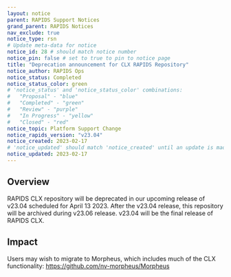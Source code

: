 ```yaml
---
layout: notice
parent: RAPIDS Support Notices
grand_parent: RAPIDS Notices
nav_exclude: true
notice_type: rsn
# Update meta-data for notice
notice_id: 28 # should match notice number
notice_pin: false # set to true to pin to notice page
title: "Deprecation announcement for CLX RAPIDS Repository"
notice_author: RAPIDS Ops
notice_status: Completed
notice_status_color: green
# 'notice_status' and 'notice_status_color' combinations:
#   "Proposal" - "blue"
#   "Completed" - "green"
#   "Review" - "purple"
#   "In Progress" - "yellow"
#   "Closed" - "red"
notice_topic: Platform Support Change
notice_rapids_version: "v23.04"
notice_created: 2023-02-17
# 'notice_updated' should match 'notice_created' until an update is made
notice_updated: 2023-02-17
---
```


## Overview

RAPIDS CLX repository will be deprecated in our upcoming release of v23.04 scheduled for April 13 2023. After the v23.04 release, this repository will be archived during v23.06 release. v23.04 will be the final release of RAPIDS CLX.


## Impact
Users may wish to migrate to Morpheus, which includes much of the CLX functionality: https://github.com/nv-morpheus/Morpheus

